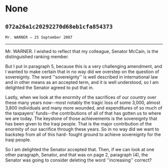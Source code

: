 # None
## `072a26a1c20292270d68eb1cfa854373`
`Mr. WARNER — 25 September 2007`

---


Mr. WARNER. I wished to reflect that my colleague, Senator McCain, is 
the distinguished ranking member.

But I put in paragraph 5, because this is a very challenging 
amendment, and I wanted to make certain that in no way did we overstep 
on the question of sovereignty. The word ''sovereignty'' is well 
described in international law and in other means as an accepted term, 
and it is well understood, so I am delighted the Senator agreed to put 
that in.

Lastly, when we look at the enormity of the sacrifices of our country 
over these many years now--most notably the tragic loss of some 3,000, 
almost 3,800 individuals and many more wounded, and expenditures of so 
much of the taxpayers' funds--the contributions of all of that has 
gotten us to where we are today. The keystone of those achievements is 
the sovereignty that has been given to the Iraqi people. That is the 
major contribution of the enormity of our sacrifice through these 
years. So in no way did we want to backstep from all of this hard-
fought ground to achieve sovereignty for the Iraqi people.

So I am delighted the Senator accepted that. Then, if we can look at 
one other paragraph, Senator, and that was on page 2, paragraph (4), 
the Senator was going to consider deleting the word ''increasing'' 
correct?